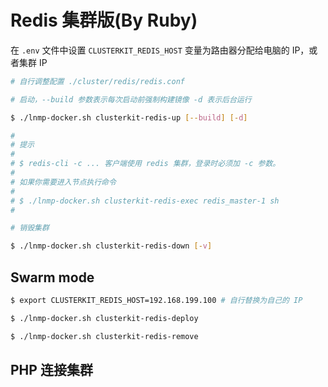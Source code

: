 # Redis 集群版(By Ruby)

在 `.env` 文件中设置 `CLUSTERKIT_REDIS_HOST` 变量为路由器分配给电脑的 IP，或者集群 IP

```bash
# 自行调整配置 ./cluster/redis/redis.conf

# 启动，--build 参数表示每次启动前强制构建镜像 -d 表示后台运行

$ ./lnmp-docker.sh clusterkit-redis-up [--build] [-d]

#
# 提示
#
# $ redis-cli -c ... 客户端使用 redis 集群，登录时必须加 -c 参数。
#
# 如果你需要进入节点执行命令
#
# $ ./lnmp-docker.sh clusterkit-redis-exec redis_master-1 sh
#

# 销毁集群

$ ./lnmp-docker.sh clusterkit-redis-down [-v]
```

## Swarm mode

```bash
$ export CLUSTERKIT_REDIS_HOST=192.168.199.100 # 自行替换为自己的 IP

$ ./lnmp-docker.sh clusterkit-redis-deploy

$ ./lnmp-docker.sh clusterkit-redis-remove
```

## PHP 连接集群

